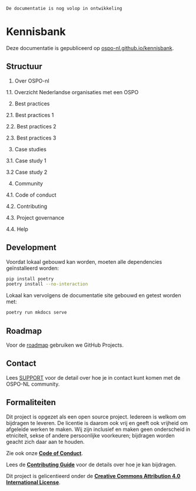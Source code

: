 ```{warning}
De documentatie is nog volop in ontwikkeling
```

# Kennisbank

Deze documentatie is gepubliceerd op [ospo-nl.github.io/kennisbank](https://ospo-nl.github.io/kennisbank/).

## Structuur

1. Over OSPO-nl

1.1. Overzicht Nederlandse organisaties met een OSPO

2. Best practices

2.1. Best practices 1

2.2. Best practices 2

2.3. Best practices 3

3. Case studies

3.1. Case study 1

3.2 Case study 2

4. Community

4.1. Code of conduct

4.2. Contributing

4.3. Project governance

4.4. Help

## Development

Voordat lokaal gebouwd kan worden, moeten alle dependencies geïnstalleerd worden:

```bash
pip install poetry
poetry install --no-interaction
```

Lokaal kan vervolgens de documentatie site gebouwd en getest worden met:

```bash
poetry run mkdocs serve
```

## Roadmap

Voor de [roadmap](https://github.com/orgs/ospo-nl/projects/1) gebruiken we GitHub Projects.

## Contact

Lees [SUPPORT](https://ospo-nl.github.io/kennisbank/Community/SUPPORT/) voor de detail over hoe je in contact kunt komen
met de OSPO-NL community.

## Formaliteiten

Dit project is opgezet als een open source project. Iedereen is welkom om bijdragen te leveren. De licentie is daarom
ook vrij en geeft ook vrijheid om afgeleide werken te maken. Wij zijn inclusief en maken geen onderscheid in etniciteit,
sekse of andere persoonlijke voorkeuren; bijdragen worden geacht zich daar aan te houden.

Zie ook onze **[Code of Conduct](https://ospo-nl.github.io/kennisbank/Community/CODE_OF_CONDUCT/)**.

Lees de **[Contributing Guide](https://ospo-nl.github.io/kennisbank/Community/CONTRIBUTING/)** voor de details over hoe
je kan bijdragen.

Dit project is gelicentieerd onder de **[Creative Commons Attribution 4.0 International
License](https://github.com/ospo-nl/kennisbank/blob/main/LICENSE)**.
